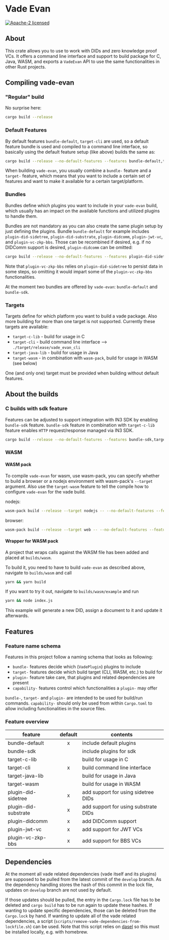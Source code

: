 # Vade Evan

[![Apache-2 licensed](https://img.shields.io/crates/l/vade-evan.svg)](./LICENSE.txt)

## About

This crate allows you to use to work with DIDs and zero knowledge proof VCs.
It offers a command line interface and support to build package for C, Java, WASM, and exports a `VadeEvan` API to use the same functionalities in other Rust projects.

## Compiling vade-evan

### "Regular" build

No surprise here:

```sh
cargo build --release
```

### Default Features

By default features `bundle-default`, `target-cli` are used, so a default feature bundle is used and compiled to a command line interface, so basically using the default feature setup (like above) builds the same as:

```sh
cargo build --release --no-default-features --features bundle-default,target-cli
```

When building `vade-evan`, you usually combine a `bundle-` feature and a `target-` feature, which means that you want to include a certain set of features and want to make it available for a certain target/platform.

### Bundles

Bundles define which plugins you want to include in your `vade-evan` build, which usually has an impact on the available functions and utilized plugins to handle them.

Bundles are not mandatory as you can also create the same plugin setup by just defining the plugins. Bundle `bundle-default` for example includes `plugin-did-sidetree`, `plugin-did-substrate`, `plugin-didcomm`, `plugin-jwt-vc`, and `plugin-vc-zkp-bbs`. Those can be recombined if desired, e.g. if no DIDComm support is desired, `plugin-didcomm` can be omitted:

```sh
cargo build --release --no-default-features --features plugin-did-sidetree,plugin-did-substrate,plugin-jwt-vc,plugin-vc-zkp-bbs,target-cli
```

Note that `plugin-vc-zkp-bbs` relies on `plugin-did-sidetree` to persist data in some steps, so omitting it would impart some of the `plugin-vc-zkp-bbs` functionalities.

At the moment two bundles are offered by `vade-evan`: `bundle-default` and `bundle-sdk`.

### Targets

Targets define for which platform you want to build a vade package. Also more building for more than one target is not supported. Currently these targets are available:

- `target-c-lib` - build for usage in C
- `target-cli` - build command line interface --> `./target/release/vade_evan_cli`
- `target-java-lib` - build for usage in Java
- `target-wasm` - in combination with `wasm-pack`, build for usage in WASM (see below)

One (and only one) target must be provided when building without default features.

## About the builds

### C builds with sdk feature

Features can be adjusted to support integration with IN3 SDK by enabling `bundle-sdk` feature. `bundle-sdk` feature in combination with `target-c-lib` feature enables `HTTP` request/response managed via IN3 SDK.

```sh
cargo build --release --no-default-features --features bundle-sdk,target-c-lib
```

### WASM

#### WASM pack

To compile `vade-evan` for wasm, use wasm-pack, you can specify whether to build a browser or a nodejs environment with wasm-pack's `--target` argument. Also use the `target-wasm` feature to tell the compile how to configure `vade-evan` for the vade build.

nodejs:

```sh
wasm-pack build --release --target nodejs -- --no-default-features --features bundle-default,target-wasm
```

browser:

```sh
wasm-pack build --release --target web -- --no-default-features --features bundle-default,target-wasm
```

#### Wrapper for WASM pack

A project that wraps calls against the WASM file has been added and placed at `builds/wasm`.

To build it, you need to have to build `vade-evan` as described above, navigate to `builds/wasm` and call

```sh
yarn && yarn build
```

If you want to try it out, navigate to `builds/wasm/example` and run

```sh
yarn && node index.js
```

This example will generate a new DID, assign a document to it and update it afterwards.

## Features

### Feature name schema

Features in this project follow a naming schema that looks as following:

- `bundle-` features decide which (`VadePlugin`) plugins to include
- `target-` features decide which build target (CLI, WASM, etc.) to build for
- `plugin-` feature take care, that plugins and related dependencies are present
- `capability-` features control which functionalities a `plugin-` may offer

`bundle-`, `target-` and `plugin-` are intended to be used for build/run commands. `capability-` should only be used from within `Cargo.toml` to allow including functionalities in the source files.

### Feature overview

| feature              | default | contents                             |
|----------------------|:-------:|--------------------------------------|
| bundle-default       |    x    | include default plugins              |
| bundle-sdk           |         | include plugins for sdk              |
| target-c-lib         |         | build for usage in C                 |
| target-cli           |    x    | build command line interface         |
| target-java-lib      |         | build for usage in Java              |
| target-wasm          |         | build for usage in WASM              |
| plugin-did-sidetree  |    x    | add support for using sidetree DIDs  |
| plugin-did-substrate |    x    | add support for using substrate DIDs |
| plugin-didcomm       |    x    | add DIDComm support                  |
| plugin-jwt-vc        |    x    | add support for JWT VCs              |
| plugin-vc-zkp-bbs    |    x    | add support for BBS VCs              |

## Dependencies

At the moment all vade related dependencies (vade itself and its plugins) are supposed to be pulled from the latest commit of the `develop` branch. As the dependency handling stores the hash of this commit in the lock file, updates on `develop` branch are not used by default.

If those updates should be pulled, the entry in the `Cargo.lock` file has to be deleted and `cargo build` has to be run again to update these hashes. If wanting to update specific dependencies, those can be deleted from the `Cargo.lock` by hand. If wanting to update all of the vade related dependencies, a script (`scripts/remove-vade-dependencies-from-lockfile.sh`) can be used. Note that this script relies on [dasel] so this must be installed locally, e.g. with homebrew.

[dasel]: https://github.com/TomWright/dasel
[`Vade`]: https://docs.rs/vade_evan/*/vade/struct.Vade.html

